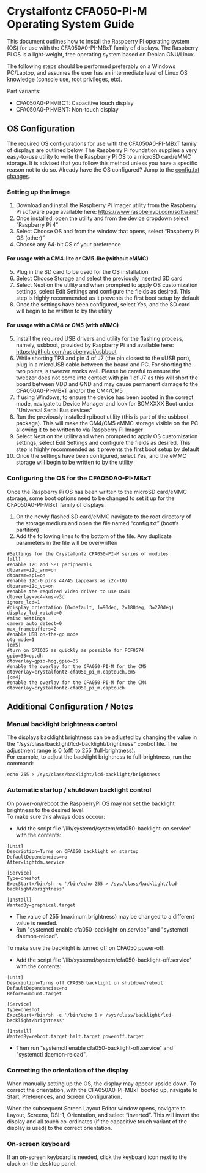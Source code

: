 # Crystalfontz CFA050-PI-M Operating System Guide

This document outlines how to install the Raspberry Pi operating system (OS) for use with the CFA050A0-PI-MBxT family of displays.
The Raspberry Pi OS is a light-weight, free operating system based on Debian GNU/Linux.  

The following steps should be performed preferably on a Windows PC/Laptop, and assumes the user has an intermediate level of Linux OS knowledge (console use, root privileges, etc).  

Part variants:
+ CFA050A0-PI-MBCT: Capacitive touch display
+ CFA050A0-PI-MBNT: Non-touch display

## OS Configuration

The required OS configurations for use with the CFA050A0-PI-MBxT family of displays are outlined below. The Raspberry Pi foundation supplies a very easy-to-use utility to write the Raspberry Pi OS to a microSD card/eMMC storage.
It is advised that you follow this method unless you have a specific reason not to do so. Already have the OS configured? Jump to the [config.txt changes](#configuring-the-os-for-the-cfa050a0-pi-mbxt).

### Setting up the image

1. Download and install the Raspberry Pi Imager utility from the Raspberry Pi software page available here: https://www.raspberrypi.com/software/
2. Once installed, open the utility and from the device dropdown select “Raspberry Pi 4”
3. Select Choose OS and from the window that opens, select “Raspberry Pi OS (other)”
4. Choose any 64-bit OS of your preference

#### For usage with a CM4-lite or CM5-lite (without eMMC)
5.	Plug in the SD card to be used for the OS installation
6.  Select Choose Storage and select the previously inserted SD card
7.	Select Next on the utility and when prompted to apply OS customization settings, select Edit Settings and configure the fields as desired. This step is highly recommended as it prevents the first boot setup by default
8.	Once the settings have been configured, select Yes, and the SD card will begin to be written to by the utility

#### For usage with a CM4 or CM5 (with eMMC)
5.  Install the required USB drivers and utility for the flashing process, namely, usbboot, provided by Raspberry Pi and available here: https://github.com/raspberrypi/usbboot
6.  While shorting TP3 and pin 4 of J7 (the pin closest to the uUSB port), plug in a microUSB cable between the board and PC. For shorting the two points, a tweezer works well. Please be careful to ensure the tweezer does not come into contact with pin 1 of J7 as this will short the board between VDD and GND and may cause permanent damage to the CFA050A0-PI-MBxT and/or the CM4/CM5
8.  If using Windows, to ensure the device has been booted in the correct mode, navigate to Device Manager and look for BCMXXXX Boot under "Universal Serial Bus devices"
8.  Run the previously installed rpiboot utility (this is part of the usbboot package). This will make the CM4/CM5 eMMC storage visible on the PC allowing it to be written to via Raspberry Pi Imager
9.  Select Next on the utility and when prompted to apply OS customization settings, select Edit Settings and configure the fields as desired. This step is highly recommended as it prevents the first boot setup by default
10.	Once the settings have been configured, select Yes, and the eMMC storage will begin to be written to by the utility

### Configuring the OS for the CFA050A0-PI-MBxT 
Once the Raspberry Pi OS has been written to the microSD card/eMMC storage, some boot options need to be changed to set it up for the CFA050A0-PI-MBxT family of displays.  
1. On the newly flashed SD card/eMMC navigate to the root directory of the storage medium and open the file named “config.txt” (bootfs partition)
2. Add the following lines to the bottom of the file. Any duplicate parameters in the file will be overwritten
```
#Settings for the Crystafontz CFA050-PI-M series of modules
[all]
#enable I2C and SPI peripherals
dtparam=i2c_arm=on
dtparam=spi=on
#enable I2C-0 pins 44/45 (appears as i2c-10)
dtparam=i2c_vc=on
#enable the required video driver to use DSI1
dtoverlay=vc4-kms-v3d
ignore_lcd=1
#display orientation (0=default, 1=90deg, 2=180deg, 3=270deg)
display_lcd_rotate=0
#misc settings
camera_auto_detect=0
max_framebuffers=2
#enable USB on-the-go mode
otg_mode=1
[cm5]
#turn on GPIO35 as quickly as possible for PCF8574
gpio=35=op,dh
dtoverlay=gpio-hog,gpio=35
#enable the overlay for the CFA050-PI-M for the CM5
dtoverlay=crystalfontz-cfa050_pi_m,captouch,cm5
[cm4]
#enable the overlay for the CFA050-PI-M for the CM4
dtoverlay=crystalfontz-cfa050_pi_m,captouch
```

## Additional Configuration / Notes

### Manual backlight brightness control

The displays backlight brightness can be adjusted by changing the value in the "/sys/class/backlight/lcd-backlight/brightness" control file.
The adjustment range is 0 (off) to 255 (full-brightness).  
For example, to adjust the backlight brightness to full-brightness, run the command:
```
echo 255 > /sys/class/backlight/lcd-backlight/brightness
```

### Automatic startup / shutdown backlight control

On power-on/reboot the RaspberryPi OS may not set the backlight brightness to the desired level.  
To make sure this always does occour:
+ Add the script file '/lib/systemd/system/cfa050-backlight-on.service' with the contents:
```
[Unit]
Description=Turns on CFA050 backlight on startup
DefaultDependencies=no
After=lightdm.service

[Service]
Type=oneshot
ExecStart=/bin/sh -c '/bin/echo 255 > /sys/class/backlight/lcd-backlight/brightness'

[Install]
WantedBy=graphical.target
```
+ The value of 255 (maximum brightness) may be changed to a different value is needed.
+ Run "systemctl enable cfa050-backlight-on.service" and "systemctl daemon-reload".

To make sure the backlight is turned off on CFA050 power-off:
+ Add the script file '/lib/systemd/system/cfa050-backlight-off.service' with the contents:
```
[Unit]
Description=Turns off CFA050 backlight on shutdown/reboot
DefaultDependencies=no
Before=umount.target

[Service]
Type=oneshot
ExecStart=/bin/sh -c '/bin/echo 0 > /sys/class/backlight/lcd-backlight/brightness'

[Install]
WantedBy=reboot.target halt.target poweroff.target
```
+ Then run "systemctl enable cfa050-backlight-off.service" and "systemctl daemon-reload".

### Correcting the orientation of the display 

When manually setting up the OS, the display may appear upside down. To correct the orientation, with the CFA050A0-PI-MBxT booted up, navigate to Start, Preferences, and Screen Configuration.

When the subsequent Screen Layout Editor window opens, navigate to Layout, Screens, DSI-1, Orientation, and select “inverted”. This will invert the display and all touch co-ordinates (if the capacitive touch variant of the display is used) to the correct orientation.

### On-screen keyboard

If an on-screen keyboard is needed, click the keyboard icon next to the clock on the desktop panel.


